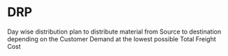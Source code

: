 # DRP
Day wise distribution plan to distribute material from Source to destination depending on the Customer Demand at the lowest possible Total Freight Cost

